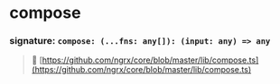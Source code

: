 # compose
### signature: `compose: (...fns: any[]): (input: any) => any`

> :file_folder: [https://github.com/ngrx/core/blob/master/lib/compose.ts](https://github.com/ngrx/core/blob/master/lib/compose.ts)